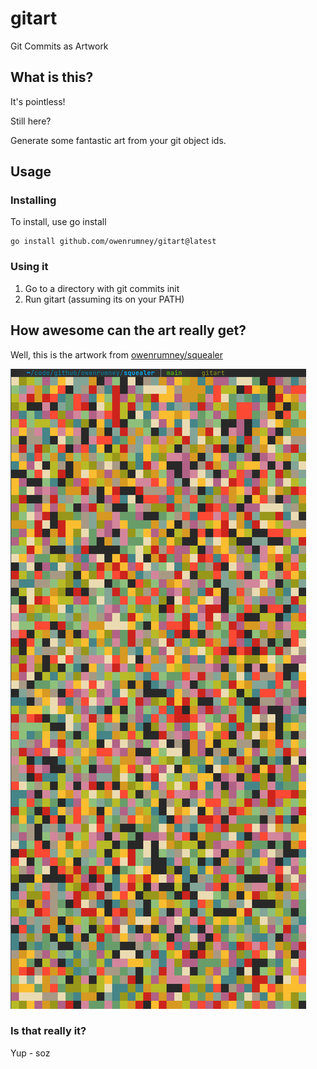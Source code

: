 # gitart
Git Commits as Artwork

## What is this?

It's pointless!

Still here?

Generate some fantastic art from your git object ids.

## Usage

### Installing

To install, use go install

```shell
go install github.com/owenrumney/gitart@latest
```

### Using it

1. Go to a directory with git commits init
2. Run gitart (assuming its on your PATH)

## How awesome can the art really get?

Well, this is the artwork from [owenrumney/squealer](https://github.com/owenrumney/squealer)

![example.png](example.png)

### Is that really it?

Yup - soz

